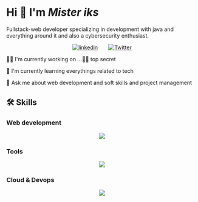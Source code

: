 # Hi 👋 I'm ***Mister iks*** 

Fullstack-web developer specializing in development with java and everything around it and also a cybersecurity enthusiast.
<p align="center">
  <a href="https://www.linkedin.com/in/ibrahima-samb-dev"><img alt="linkedin" src ="https://img.shields.io/badge/LinkedIn-0077B5?style=for-the-badge&logo=linkedin&logoColor=white"/></a>
  &#8287;&#8287;&#8287;&#8287;&#8287;
  <a href="https://twitter.com/Mister__iks"><img alt="Twitter" title="Twitter" src="https://img.shields.io/badge/Twitter-1DA1F2?style=for-the-badge&logo=twitter&logoColor=white"/></a>
</p>

👩‍💻 I'm currently working on ...🤫🤫 top secret

🧠 I'm currently learning everythings related to tech

💬 Ask me about web development and soft skills and project management



## 🛠 Skills
<section "skills">
<h3>Web development</h3>
<p align="center">
  <a href="https://www.linkedin.com/in/ibrahima-samb-dev">
    <img src="https://skillicons.dev/icons?i=java,spring,php,laravel,javascript,angular" />
  </a>
</p>


<h3>Tools</h3>
<p align="center">
  <a href="https://www.linkedin.com/in/ibrahima-samb-dev">
    <img src="https://skillicons.dev/icons?i=vscode,idea,git,github," />
  </a>
</p> 

<h3>Cloud & Devops</h3>
<p align="center">
  <a href="https://www.linkedin.com/in/ibrahima-samb-dev">
    <img src="https://skillicons.dev/icons?i=docker,aws,ec2" />
  </a>
</p> 
</section>
